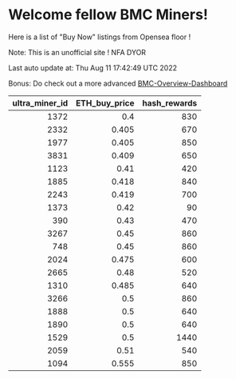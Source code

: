 # Welcome fellow BMC Miners!
Here is a list of "Buy Now" listings from Opensea floor !

Note: This is an unofficial site ! NFA DYOR

Last auto update at: Thu Aug 11 17:42:49 UTC 2022

Bonus: Do check out a more advanced [BMC-Overview-Dashboard](https://dune.com/defifunk/BMC-Overview-Dashboard)


|   ultra_miner_id |   ETH_buy_price |   hash_rewards |
|-----------------:|----------------:|---------------:|
|             1372 |           0.4   |            830 |
|             2332 |           0.405 |            670 |
|             1977 |           0.405 |            850 |
|             3831 |           0.409 |            650 |
|             1123 |           0.41  |            420 |
|             1885 |           0.418 |            840 |
|             2243 |           0.419 |            700 |
|             1373 |           0.42  |             90 |
|              390 |           0.43  |            470 |
|             3267 |           0.45  |            860 |
|              748 |           0.45  |            860 |
|             2024 |           0.475 |            600 |
|             2665 |           0.48  |            520 |
|             1310 |           0.485 |            640 |
|             3266 |           0.5   |            860 |
|             1888 |           0.5   |            640 |
|             1890 |           0.5   |            640 |
|             1529 |           0.5   |           1440 |
|             2059 |           0.51  |            540 |
|             1094 |           0.555 |            850 |